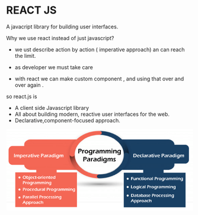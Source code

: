 # **REACT JS**

A javacript library for building user interfaces.

Why we use react instead of just javascript?

- we ust describe action by action ( imperative approach) an can reach the limit.

- as developer we must take care

- with react we can make custom component , and using that over and over again .

so react.js is 
- A client side Javascript library
- All about building modern, reactive user interfaces for the web.
- Declarative,component-focused approach.

![Chat Preview](https://github.com/zainuddin-maker/React/blob/master/img/what-is-programming2.png?raw=true)



